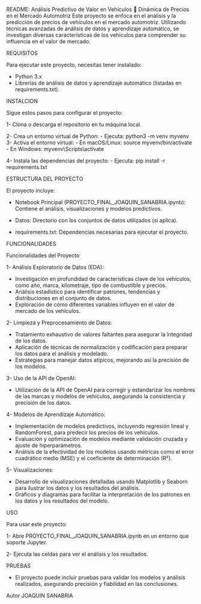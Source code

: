 README: Análisis Predictivo de Valor en Vehículos
🚗 Dinámica de Precios en el Mercado Automotriz
Este proyecto se enfoca en el análisis y la predicción de precios de vehículos en el mercado automotriz. Utilizando técnicas avanzadas de análisis de datos y aprendizaje automático,
se investigan diversas características de los vehículos para comprender su influencia en el valor de mercado.

REQUISITOS

Para ejecutar este proyecto, necesitas tener instalado:
- Python 3.x
- Librerías de análisis de datos y aprendizaje automático (listadas en requirements.txt).

INSTALCION

Sigue estos pasos para configurar el proyecto:

1- Clona o descarga el repositorio en tu máquina local.

2- Crea un entorno virtual de Python:
    - Ejecuta: python3 -m venv myvenv
3- Activa el entorno virtual:
    - En macOS/Linux: source myvenv/bin/activate
    -  En Windows: myvenv\Scripts\activate
    
4- Instala las dependencias del proyecto:
    - Ejecuta: pip install -r requirements.txt
    

ESTRUCTURA DEL PROYECTO

El proyecto incluye:

- Notebook Principal (PROYECTO_FINAL_JOAQUIN_SANABRIA.ipynb): Contiene el análisis, visualizaciones y modelos predictivos.
  
- Datos: Directorio con los conjuntos de datos utilizados (si aplica).
  
- requirements.txt: Dependencias necesarias para ejecutar el proyecto.
  
  
FUNCIONALIDADES

Funcionalidades del Proyecto

1- Análisis Exploratorio de Datos (EDA):

- Investigación en profundidad de características clave de los vehículos, como año, marca, kilometraje, tipo de combustible y precios.
- Análisis estadístico para identificar patrones, tendencias y distribuciones en el conjunto de datos.
- Exploración de cómo diferentes variables influyen en el valor de mercado de los vehículos.

2- Limpieza y Preprocesamiento de Datos:

- Tratamiento exhaustivo de valores faltantes para asegurar la integridad de los datos.
- Aplicación de técnicas de normalización y codificación para preparar los datos para el análisis y modelado.
- Estrategias para manejar datos atípicos, mejorando así la precisión de los modelos.

3- Uso de la API de OpenAI:

- Utilización de la API de OpenAI para corregir y estandarizar los nombres de las marcas y modelos de vehículos, asegurando la consistencia y precisión de los datos.

4- Modelos de Aprendizaje Automático:

- Implementación de modelos predictivos, incluyendo regresión lineal y RandomForest, para predecir los precios de los vehículos.
- Evaluación y optimización de modelos mediante validación cruzada y ajuste de hiperparámetros.
- Análisis de la efectividad de los modelos usando métricas como el error cuadrático medio (MSE) y el coeficiente de determinación (R²).

5- Visualizaciones:

- Desarrollo de visualizaciones detalladas usando Matplotlib y Seaborn para ilustrar los datos y los resultados del análisis.
- Gráficos y diagramas para facilitar la interpretación de los patrones en los datos y los resultados del modelo.

USO

Para usar este proyecto:

1- Abre PROYECTO_FINAL_JOAQUIN_SANABRIA.ipynb en un entorno que soporte Jupyter.

2- Ejecuta las celdas para ver el análisis y los resultados.

PRUEBAS

- El proyecto puede incluir pruebas para validar los modelos y análisis realizados, asegurando precisión y fiabilidad en las conclusiones.


Autor
JOAQUIN SANABRIA
